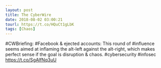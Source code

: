 ```yaml
---
layout: post
title: The CyberWire
date: 2018-08-02 03:00:21
tourl: https://t.co/HQuCt1gLbK
tags: [Chaos]
---
```

#CWBriefing: #Facebook &amp; ejected accounts: This round of #influence seems aimed at inflaming the alt-left against the alt-right, which makes perfect sense if the goal is disruption &amp; chaos. #cybersecurity #infosec https://t.co/SgAlfNq3uU